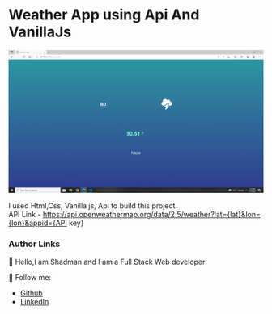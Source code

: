 # Weather App using Api And VanillaJs    
    
<img src="ss.png"/>  

<br/>

I used Html,Css, Vanilla js, Api to build this project.
<br/>
API Link - https://api.openweathermap.org/data/2.5/weather?lat={lat}&lon={lon}&appid={API key}

### Author Links  

👋 Hello,I am Shadman and I am a Full Stack Web developer  

🚀 Follow me:  


  - [Github](https://github.com/sakibshadman19)
  - [LinkedIn](https://www.linkedin.com/in/shadman-sakib-95462923a/)
  
  




<!-- all link is here -->


